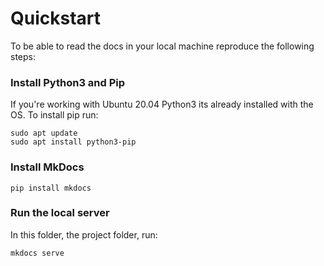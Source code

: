 # Quickstart

To be able to read the docs in your local machine reproduce the following steps:

### Install Python3 and Pip 
If you're working with Ubuntu 20.04 Python3 its already installed with the OS. To install pip run:

``` 
sudo apt update
sudo apt install python3-pip 
```
### Install MkDocs

```
pip install mkdocs
```

### Run the local server
In this folder, the project folder, run:
```
mkdocs serve
```


